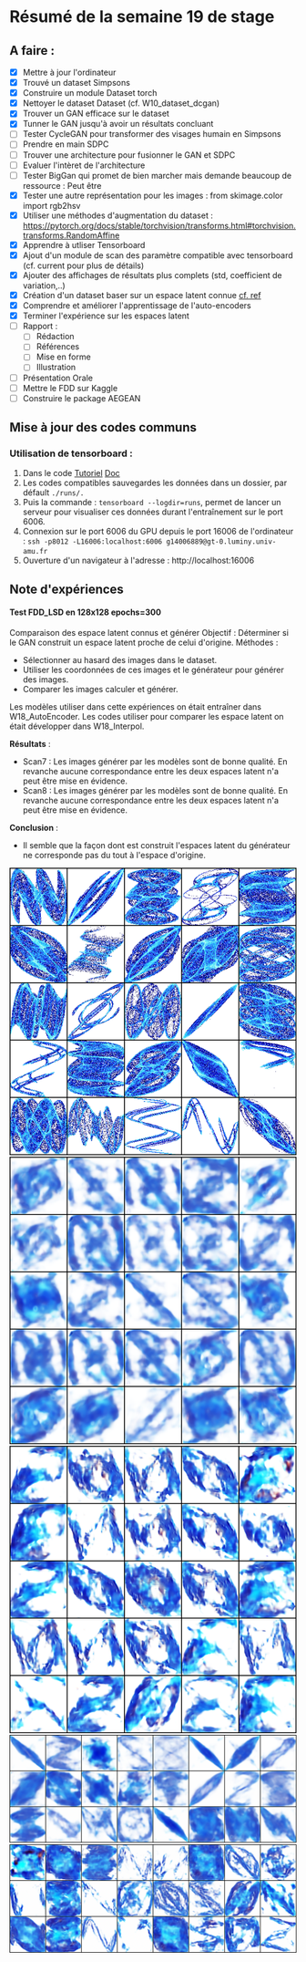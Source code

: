 # Résumé de la semaine 19 de stage


## A faire :

- [x]  Mettre à jour l'ordinateur
- [x]  Trouvé un dataset Simpsons
- [x]  Construire un module Dataset torch
- [x]  Nettoyer le dataset Dataset (cf. W10_dataset_dcgan)
- [x]  Trouver un GAN efficace sur le dataset
- [x] Tunner le GAN jusqu'à avoir un résultats concluant
- [ ] Tester CycleGAN pour transformer des visages humain en Simpsons
- [ ] Prendre en main SDPC
- [ ] Trouver une architecture pour fusionner le GAN et SDPC
- [ ] Evaluer l'intèret de l'architecture
- [ ] Tester BigGan qui promet de bien marcher mais demande beaucoup de ressource : Peut être
- [x] Tester une autre représentation pour les images : from skimage.color import rgb2hsv
- [x] Utiliser une méthodes d'augmentation du dataset : https://pytorch.org/docs/stable/torchvision/transforms.html#torchvision.transforms.RandomAffine
- [x] Apprendre à utliser Tensorboard
- [x] Ajout d'un module de scan des paramètre compatible avec tensorboard (cf. current pour plus de détails)
- [x] Ajouter des affichages de résultats plus complets (std, coefficient de variation,..)
- [x] Création d'un dataset baser sur un espace latent connue [cf. ref](http://datashader.org/topics/strange_attractors.html)
- [x] Comprendre et améliorer l'apprentissage de l'auto-encoders 
- [x] Terminer l'expérience sur les espaces latent
- [ ] Rapport :
  - [ ] Rédaction
  - [ ] Références 
  - [ ] Mise en forme
  - [ ] Illustration
- [ ] Présentation Orale
- [ ] Mettre le FDD sur Kaggle
- [ ] Construire le package AEGEAN

## Mise à jour des codes communs

### Utilisation de tensorboard :

1. Dans le code [Tutoriel](https://www.tensorflow.org/guide/summaries_and_tensorboard) [Doc](https://pytorch.org/docs/stable/tensorboard.html)
2. Les codes compatibles sauvegardes les données dans un dossier, par défault `./runs/.`
3. Puis la commande : `tensorboard --logdir=runs`, permet de lancer un serveur pour visualiser ces données durant l'entraînement sur le port 6006.
4. Connexion sur le port 6006 du GPU depuis le port 16006 de l'ordinateur : `ssh -p8012 -L16006:localhost:6006 g14006889@gt-0.luminy.univ-amu.fr`
5. Ouverture d'un navigateur à l'adresse : http://localhost:16006

## Note d'expériences

#### Test FDD_LSD en 128x128 epochs=300
Comparaison des espace latent connus et générer
Objectif : Déterminer si le GAN construit un espace latent proche de celui d'origine.
Méthodes : 
  - Sélectionner au hasard des images dans le dataset.
  - Utiliser les coordonnées de ces images et le générateur pour générer des images.
  - Comparer les images calculer et générer.
  
Les modèles utiliser dans cette expériences on était entraîner dans W18_AutoEncoder.
Les codes utiliser pour comparer les espace latent on était développer dans W18_Interpol.
  
__Résultats__ :
  - Scan7 : Les images générer par les modèles sont de bonne qualité. En revanche aucune correspondance entre les deux espaces latent n'a peut être mise en évidence.
  - Scan8 : Les images générer par les modèles sont de bonne qualité. En revanche aucune correspondance entre les deux espaces latent n'a peut être mise en évidence.
    		
__Conclusion__ :
  - Il semble que la façon dont est construit l'espaces latent du générateur ne corresponde pas du tout à l'espace d'origine.

![W19_FDD_LSD](W19_FDD_LSD/images_origine/dataset_sample.png "Sample du dataset")
![W19_FDD_LSD](W19_FDD_LSD/results/scan7_eps0.1_lrelu0.01_0.png "Comparaison des espaces de scan7 eps0.1 lrelu0.01")
![W19_FDD_LSD](W19_FDD_LSD/results/scan8_eps0.1_lrelu1e06_0.png "Comparaison des espaces de scan8 eps0.1 lrelu1e-06")
![W19_FDD_LSD](W19_FDD_LSD/scan7_eps0.1_lrelu0.01.png "Images génerer par scan7 eps0.1 lrelu0.01")
![W19_FDD_LSD](W19_FDD_LSD/scan8_eps0.1_lrelu1e-06.png "Images générer par scan8 eps0.1 lrelu1e-06")
